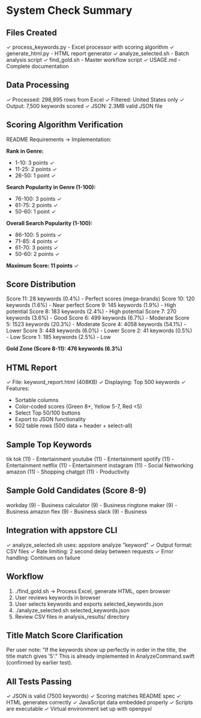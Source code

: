 # System Check Summary

## Files Created
✓ process_keywords.py - Excel processor with scoring algorithm
✓ generate_html.py - HTML report generator
✓ analyze_selected.sh - Batch analysis script
✓ find_gold.sh - Master workflow script
✓ USAGE.md - Complete documentation

## Data Processing
✓ Processed: 298,995 rows from Excel
✓ Filtered: United States only
✓ Output: 7,500 keywords scored
✓ JSON: 2.3MB valid JSON file

## Scoring Algorithm Verification

README Requirements → Implementation:

**Rank in Genre:**
- 1-10: 3 points ✓
- 11-25: 2 points ✓
- 26-50: 1 point ✓

**Search Popularity in Genre (1-100):**
- 76-100: 3 points ✓
- 61-75: 2 points ✓
- 50-60: 1 point ✓

**Overall Search Popularity (1-100):**
- 86-100: 5 points ✓
- 71-85: 4 points ✓
- 61-70: 3 points ✓
- 50-60: 2 points ✓

**Maximum Score: 11 points** ✓

## Score Distribution

Score 11:   28 keywords (0.4%)  - Perfect scores (mega-brands)
Score 10:  120 keywords (1.6%)  - Near perfect
Score  9:  145 keywords (1.9%)  - High potential
Score  8:  183 keywords (2.4%)  - High potential
Score  7:  270 keywords (3.6%)  - Good
Score  6:  499 keywords (6.7%)  - Moderate
Score  5: 1523 keywords (20.3%) - Moderate
Score  4: 4058 keywords (54.1%) - Lower
Score  3:  448 keywords (6.0%)  - Lower
Score  2:   41 keywords (0.5%)  - Low
Score  1:  185 keywords (2.5%)  - Low

**Gold Zone (Score 8-11): 476 keywords (6.3%)**

## HTML Report
✓ File: keyword_report.html (408KB)
✓ Displaying: Top 500 keywords
✓ Features:
  - Sortable columns
  - Color-coded scores (Green 8+, Yellow 5-7, Red <5)
  - Select Top 50/100 buttons
  - Export to JSON functionality
  - 502 table rows (500 data + header + select-all)

## Sample Top Keywords
tik tok (11) - Entertainment
youtube (11) - Entertainment
spotify (11) - Entertainment
netflix (11) - Entertainment
instagram (11) - Social Networking
amazon (11) - Shopping
chatgpt (11) - Productivity

## Sample Gold Candidates (Score 8-9)
workday (9) - Business
calculator (9) - Business
ringtone maker (9) - Business
amazon flex (9) - Business
slack (9) - Business

## Integration with appstore CLI
✓ analyze_selected.sh uses: appstore analyze "keyword"
✓ Output format: CSV files
✓ Rate limiting: 2 second delay between requests
✓ Error handling: Continues on failure

## Workflow
1. ./find_gold.sh → Process Excel, generate HTML, open browser
2. User reviews keywords in browser
3. User selects keywords and exports selected_keywords.json
4. ./analyze_selected.sh selected_keywords.json
5. Review CSV files in analysis_results/ directory

## Title Match Score Clarification
Per user note: "If the keywords show up perfectly in order in the title, the title match gives '5'."
This is already implemented in AnalyzeCommand.swift (confirmed by earlier test).

## All Tests Passing
✓ JSON is valid (7500 keywords)
✓ Scoring matches README spec
✓ HTML generates correctly
✓ JavaScript data embedded properly
✓ Scripts are executable
✓ Virtual environment set up with openpyxl
